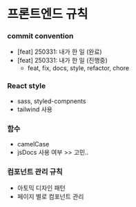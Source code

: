 # 프론트엔드 규칙

### commit convention

- [feat] 250331: 내가 한 일 (완료)
- [feat] 250331: 내가 한 일 (진행중)
  - feat, fix, docs, style, refactor, chore

### React style

- sass, styled-compnents
- tailwind 사용

### 함수

- camelCase
- jsDocs 사용 여부 >> 고민..

### 컴포넌트 관리 규칙

- 아토믹 디자인 패턴
- 페이지 별로 컴포넌트 관리
